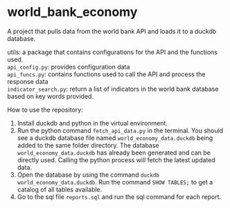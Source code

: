 # world_bank_economy
A project that pulls data from the world bank API and loads it to a duckdb database.

utils: a package that contains configurations for the API and the functions used. <br/>
`api_config.py`: provides configuration data<br/>
`api_funcs.py`: contains functions used to call the API and process the response data<br/>
`indicator_search.py`: return a list of indicators in the world bank database based on key words provided.

How to use the repository:
1. Install duckdb and python in the virtual environment.
2. Run the python command `fetch_api_data.py` in the terminal. You should see a duckdb database file named `world_economy_data.duckdb` being added to the same folder directory. The database `world_economy_data.duckdb` has already been generated and can be directly used. Calling the python process will fetch the latest updated data.
3. Open the database by using the command `duckdb world_economy_data.duckdb`. Run the command `SHOW TABLES;` to get a catalog of all tables available.
4. Go to the sql file `reports.sql` and run the sql command for each report.

